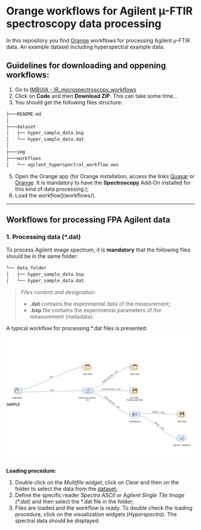 # Orange workflows for Agilent µ-FTIR spectroscopy data processing

In this repository you find [Orange](https://orangedatamining.com) workflows for processing Agilent µ-FTIR data. An example dataset including hyperspectral example data.

## Guidelines for downloading and oppening workflows:

1. Go to [IMBUIA - IR_microspectroscopy_workflows](https://github.com/raul-freitas/IR_microspectroscopy_workflows)
2. Click on **Code** and then **Download ZIP**. This can take some time...
3. You should get the following files structure:

```diff
├───README.md
│
├───dataset
│   ├── hyper_sample_data.bsp
│   └── hyper_sample_data.dat
│
├───img
├───workflows
│   └── agilent_hyperspectral_workflow.ows
```
5. Open the Orange app (for Orange installation, access the links [Quasar](https://quasar.codes) or [Orange](https://orangedatamining.com). It is mandatory to have the **Spectroscopy** Add-On installed for this kind of data processing.);
6. Load the workflow](workflows/).

------------
## Workflows for processing FPA Agilent data

### 1. Processing data (\*.dat)
To process Agilent image spectrum, it is **mandatory** that the following files should be in the same folder:

```diff
└── data_folder
│   ├── hyper_sample_data.bsp
│   └── hyper_sample_data.dat
```
>*Files content and designation:*
>- **.dat** contains the experimental data of the measurement;
>- **.bsp** file contains the experimental parameters of the measurement (metadata).

A typical workflow for processing *.dat files is presented:

<p align="center">
<img width="1200" src="/img/agilent_workflow.svg"/>
<p/>


**Loading procedure:**
1. Double click on the *Multifile widget*, click on *Clear* and then on the folder to select the data from the [dataset](/dataset/);
2. Define the specific reader *Spectra ASCII or Agilent Single Tile Image (\*.dat)* and then select the \*.dat file in the folder;
3. Files are loaded and the workflow is ready. To double check the loading procedure, click on the visualization widgets (*Hyperspectra*). The spectral data should be displayed.
